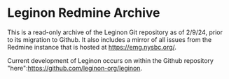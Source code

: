 # Leginon Redmine Archive

This is a read-only archive of the Leginon Git repository as of 2/9/24, prior to its migration to Github.
It also includes a mirror of all issues from the Redmine instance that is hosted at https://emg.nysbc.org/. 

Current development of Leginon occurs on within the Github repository "here":https://github.com/leginon-org/leginon.
